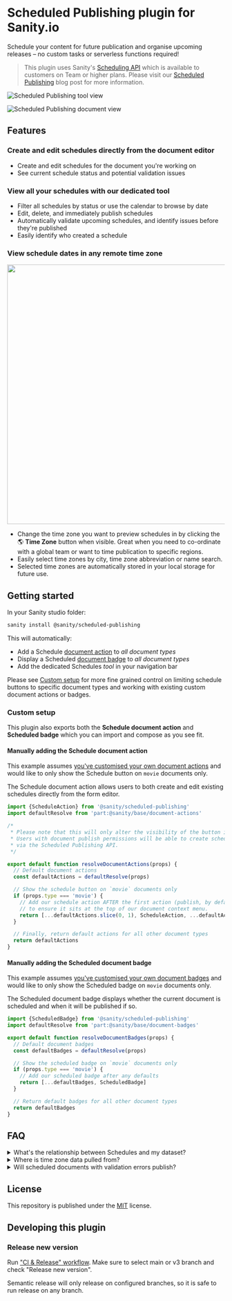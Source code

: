 # Scheduled Publishing plugin for Sanity.io

Schedule your content for future publication and organise upcoming releases – no custom tasks or serverless functions required!

> This plugin uses Sanity's [Scheduling API][scheduling-api] which is available to customers on Team or higher plans. Please visit our [Scheduled Publishing][scheduled-publishing] blog post for more information.

![Scheduled Publishing tool view](https://user-images.githubusercontent.com/209129/159557062-6d3ea6d7-941e-472a-a7d4-7e229bf81780.png)

![Scheduled Publishing document view](https://user-images.githubusercontent.com/209129/159463180-703d557a-cfe6-4ff0-970f-b33eea048e87.png)

## Features

### Create and edit schedules directly from the document editor

- Create and edit schedules for the document you're working on
- See current schedule status and potential validation issues

### View all your schedules with our dedicated tool

- Filter all schedules by status or use the calendar to browse by date
- Edit, delete, and immediately publish schedules
- Automatically validate upcoming schedules, and identify issues before they're published
- Easily identify who created a schedule

### View schedule dates in any remote time zone

<img src="https://user-images.githubusercontent.com/209129/159458620-ce6b8112-c19a-4c24-a2d5-f79798d1e6f7.png" width="600" />

- Change the time zone you want to preview schedules in by clicking the 🌎 **Time Zone** button when visible. Great when you need to co-ordinate with a global team or want to time publication to specific regions.
- Easily select time zones by city, time zone abbreviation or name search.
- Selected time zones are automatically stored in your local storage for future use.

## Getting started

In your Sanity studio folder:

```sh
sanity install @sanity/scheduled-publishing
```

This will automatically:

- Add a Schedule [document action][document-actions] to _all document types_
- Display a Scheduled [document badge][document-badges] to _all document types_
- Add the dedicated Schedules _tool_ in your navigation bar

Please see [Custom setup](#custom-setup) for more fine grained control on limiting schedule buttons to specific document types and working with existing custom document actions or badges.

### Custom setup

This plugin also exports both the **Schedule document action** and **Scheduled badge** which you can import and compose as you see fit.

#### Manually adding the Schedule document action

This example assumes [you've customised your own document actions][document-actions] and would like to only show the Schedule button on `movie` documents only.

The Schedule document action allows users to both create and edit existing schedules directly from the form editor.

```js
import {ScheduleAction} from '@sanity/scheduled-publishing'
import defaultResolve from 'part:@sanity/base/document-actions'

/*
 * Please note that this will only alter the visibility of the button in the studio.
 * Users with document publish permissions will be able to create schedules directly
 * via the Scheduled Publishing API.
 */

export default function resolveDocumentActions(props) {
  // Default document actions
  const defaultActions = defaultResolve(props)

  // Show the schedule button on `movie` documents only
  if (props.type === 'movie') {
    // Add our schedule action AFTER the first action (publish, by default)
    // to ensure it sits at the top of our document context menu.
    return [...defaultActions.slice(0, 1), ScheduleAction, ...defaultActions.slice(1)]
  }

  // Finally, return default actions for all other document types
  return defaultActions
}
```

#### Manually adding the Scheduled document badge

This example assumes [you've customised your own document badges][document-badges] and would like to only show the Scheduled badge on `movie` documents only.

The Scheduled document badge displays whether the current document is scheduled and when it will be published if so.

```js
import {ScheduledBadge} from '@sanity/scheduled-publishing'
import defaultResolve from 'part:@sanity/base/document-badges'

export default function resolveDocumentBadges(props) {
  // Default document badges
  const defaultBadges = defaultResolve(props)

  // Show the scheduled badge on `movie` documents only
  if (props.type === 'movie') {
    // Add our scheduled badge after any defaults
    return [...defaultBadges, ScheduledBadge]
  }

  // Return default badges for all other document types
  return defaultBadges
}
```

## FAQ

<details>
<summary>What's the relationship between Schedules and my dataset?</summary>

Schedules sit adjacent to your dataset and can be managed using the [Scheduling API][scheduling-api] (which this plugin does for you).

Schedules are a unique resource and are linked to, but do not exist within your Sanity project and dataset. It's important to understand the following behavior:

- As schedules are not contained within a project’s dataset, you cannot query them via GROQ or GraphQL.
- Deleting a dataset will immediately delete all schedules.
- Deleting a project will immediately delete all schedules.
- `sanity dataset export` will not include schedules and `sanity dataset import` does not support importing schedules.
- Server-side copying of datasets does not include schedules.
- When a project is disabled or blocked, all scheduled publishes will invariably fail as mutations will not be allowed on the dataset.

More information can be found on the [Scheduling API][scheduling-api] page.

</details>

<details>
<summary>Where is time zone data pulled from?</summary>

- Time zones and their corresponding cities, regions and daylight savings offsets are directly sourced from the [@vvo/dztb][@vvo/dztb] library, which is automatically updated with data from [geonames.org](https://www.geonames.org/).
- Latest time zone + region data from [@vvo/dztb][@vvo/dztb] is pulled in when first installing this plugin.
- In the event you need to bring in upstream time zone and region data, run:

  ```sh
  # Yarn
  yarn upgrade @sanity/scheduled-publishing

  # NPM
  npm update @vvo/tzdb --legacy-peer-deps
  ```

</details>

<details>
<summary>Will scheduled documents with validation errors publish?</summary>

- **Yes.** Documents scheduled to publish in future will do so, even if they contain validation errors. This also applies to scheduled documents that you manually opt to publish immediately via the tool.

</details>

## License

This repository is published under the [MIT](LICENSE) license.

[document-actions]: https://www.sanity.io/docs/document-actions
[document-badges]: https://www.sanity.io/docs/custom-document-badges
[scheduled-publishing]: https://www.sanity.io/blog/publishing-scheduled
[scheduling-api]: https://www.sanity.io/docs/scheduling-api
[@vvo/dztb]: https://github.com/vvo/tzdb

## Developing this plugin

### Release new version
Run ["CI & Release" workflow](https://github.com/sanity-io/plugin-kitactions).
Make sure to select main or v3 branch and check "Release new version".

Semantic release will only release on configured branches, so it is safe to run release on any branch.
